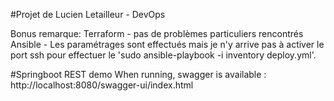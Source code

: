 #Projet de Lucien Letailleur - DevOps

Bonus remarque:
Terraform  - pas de problèmes particuliers rencontrés
Ansible - Les paramétrages sont effectués mais je n'y arrive pas à activer le port ssh pour effectuer le 'sudo ansible-playbook -i inventory deploy.yml'.

#Springboot REST demo
When running, swagger is available : http://localhost:8080/swagger-ui/index.html



